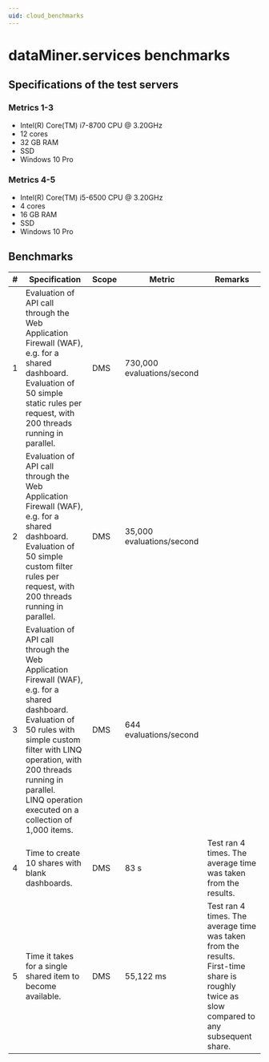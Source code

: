 ```yaml
---
uid: cloud_benchmarks
---
```


# dataMiner.services benchmarks

## Specifications of the test servers

### Metrics 1-3

- Intel(R) Core(TM) i7-8700 CPU @ 3.20GHz
- 12 cores
- 32 GB RAM
- SSD
- Windows 10 Pro

### Metrics 4-5

- Intel(R) Core(TM) i5-6500 CPU @ 3.20GHz
- 4 cores
- 16 GB RAM
- SSD
- Windows 10 Pro

## Benchmarks

| \# | Specification | Scope | Metric | Remarks |
| -- | ------------- | ----- | ------ | ------- |
| 1 | Evaluation of API call through the Web Application Firewall (WAF), e.g. for a shared dashboard.<br>Evaluation of 50 simple static rules per request, with 200 threads running in parallel. | DMS | 730,000 evaluations/second ||
| 2 | Evaluation of API call through the Web Application Firewall (WAF), e.g. for a shared dashboard.<br>Evaluation of 50 simple custom filter rules per request, with 200 threads running in parallel. | DMS | 35,000 evaluations/second ||
| 3 | Evaluation of API call through the Web Application Firewall (WAF), e.g. for a shared dashboard.<br>Evaluation of 50 rules with simple custom filter with LINQ operation, with 200 threads running in parallel.<br>LINQ operation executed on a collection of 1,000 items. | DMS | 644 evaluations/second ||
| 4 | Time to create 10 shares with blank dashboards. | DMS | 83 s | Test ran 4 times. The average time was taken from the results. |
| 5 | Time it takes for a single shared item to become available. | DMS | 55,122 ms | Test ran 4 times. The average time was taken from the results.<br>First-time share is roughly twice as slow compared to any subsequent share. |
